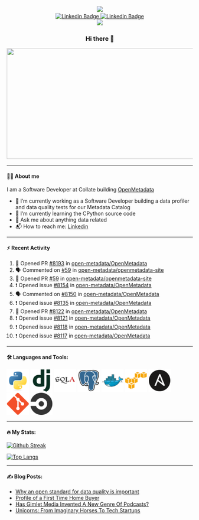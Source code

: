 <div id="header" align="center">
  <img src="https://media.giphy.com/media/5eLDrEaRGHegx2FeF2/giphy.gif" width="100"/>
</div>
<div id="badges" align="center">
  <a href="https://www.linkedin.com/in/teddycrepineau/">
    <img src="https://shields.io/badge/Linkedin-blue?logo=linkedin&logoColor=white&style=for-the-badge" alt="Linkedin Badge"/>
  </a>
  <a href="https://medium.com/@teddycrpineau">
    <img src="https://shields.io/badge/Medium-black?logo=medium&logoColor=white&style=for-the-badge" alt="Linkedin Badge"/>
  </a>
</div>
<div align="center">
  <img src="https://komarev.com/ghpvc/?username=TeddyCr&color=blue&style=flat-square" />
</div>

<h3 align="center">
Hi there 👋
</h3>
<div align="center">
  <img src="https://media.giphy.com/media/L8K62iTDkzGX6/giphy.gif" width="600" height="300"/>
</div>

---

#### :technologist: About me
I am a Software Developer at Collate building <a href="https://open-metadata.org"/>OpenMetadata</a>
- 🔭 I’m currently working as a Software Developer building a data profiler and data quality tests for our Metadata Catalog
- 🐍 I’m currently learning the CPython source code
- 💬 Ask me about anything data related
- 📬 How to reach me: [Linkedin](https://shields.io/badge/Linkedin-blue?logo=linkedin&logoColor=white&style=for-the-badge)

---

#### ⚡️ Recent Activity
<!--START_SECTION:activity-->
1. 💪 Opened PR [#8193](https://github.com/open-metadata/OpenMetadata/pull/8193) in [open-metadata/OpenMetadata](https://github.com/open-metadata/OpenMetadata)
2. 🗣 Commented on [#59](https://github.com/open-metadata/openmetadata-site/issues/59) in [open-metadata/openmetadata-site](https://github.com/open-metadata/openmetadata-site)
3. 💪 Opened PR [#59](https://github.com/open-metadata/openmetadata-site/pull/59) in [open-metadata/openmetadata-site](https://github.com/open-metadata/openmetadata-site)
4. ❗️ Opened issue [#8154](https://github.com/open-metadata/OpenMetadata/issues/8154) in [open-metadata/OpenMetadata](https://github.com/open-metadata/OpenMetadata)
5. 🗣 Commented on [#8150](https://github.com/open-metadata/OpenMetadata/issues/8150) in [open-metadata/OpenMetadata](https://github.com/open-metadata/OpenMetadata)
6. ❗️ Opened issue [#8135](https://github.com/open-metadata/OpenMetadata/issues/8135) in [open-metadata/OpenMetadata](https://github.com/open-metadata/OpenMetadata)
7. 💪 Opened PR [#8122](https://github.com/open-metadata/OpenMetadata/pull/8122) in [open-metadata/OpenMetadata](https://github.com/open-metadata/OpenMetadata)
8. ❗️ Opened issue [#8121](https://github.com/open-metadata/OpenMetadata/issues/8121) in [open-metadata/OpenMetadata](https://github.com/open-metadata/OpenMetadata)
9. ❗️ Opened issue [#8118](https://github.com/open-metadata/OpenMetadata/issues/8118) in [open-metadata/OpenMetadata](https://github.com/open-metadata/OpenMetadata)
10. ❗️ Opened issue [#8117](https://github.com/open-metadata/OpenMetadata/issues/8117) in [open-metadata/OpenMetadata](https://github.com/open-metadata/OpenMetadata)
<!--END_SECTION:activity-->

---

#### :hammer_and_wrench: Languages and Tools:
<div>
   <img src="https://github.com/devicons/devicon/blob/master/icons/python/python-original.svg" width="60" height="60"/>
   <img src="https://github.com/devicons/devicon/blob/master/icons/django/django-plain.svg" width="60" height="60"/>
   <img src="https://github.com/devicons/devicon/blob/master/icons/sqlalchemy/sqlalchemy-original.svg" width="60" height="60"/>
   <img src="https://github.com/devicons/devicon/blob/master/icons/postgresql/postgresql-original.svg" width="60" height="60"/>
   <img src="https://github.com/devicons/devicon/blob/master/icons/docker/docker-original.svg" width="60" height="60"/>
   <img src="https://github.com/devicons/devicon/blob/master/icons/amazonwebservices/amazonwebservices-original.svg" width="60" height="60"/>
   <img src="https://github.com/devicons/devicon/blob/master/icons/ansible/ansible-original.svg" width="60" height="60"/>
   <img src="https://github.com/devicons/devicon/blob/master/icons/git/git-original.svg" width="60" height="60"/>
   <img src="https://github.com/devicons/devicon/blob/master/icons/circleci/circleci-plain.svg" width="60" height="60"/>
</div>

---

#### 🔥 My Stats:
[![Github Streak](http://github-readme-streak-stats.herokuapp.com?user=TeddyCr&theme=dark&background=000000)](https://git.io/streak-stats)

[![Top Langs](https://github-readme-stats.vercel.app/api?username=TeddyCr&theme=dark&count_private=true)](https://github.com/anuraghazra/github-readme-stats)

---

#### ✍️ Blog Posts:
<!-- BLOG-POST-LIST:START -->
- [Why an open standard for data quality is important](https://blog.open-metadata.org/why-are-we-building-a-data-quality-standard-1753fae87259?source=rss-16e0670af08f------2)
- [Profile of a First Time Home Buyer](https://medium.com/@teddycrpineau/profile-of-a-first-time-home-buyer-f6498b9aacc8?source=rss-16e0670af08f------2)
- [Has Gimlet Media Invented A New Genre Of Podcasts?](https://medium.com/@teddycrpineau/has-gimlet-media-invented-the-plog-983533737398?source=rss-16e0670af08f------2)
- [Unicorns: From Imaginary Horses To Tech Startups](https://medium.com/@teddycrpineau/unicorns-from-imaginary-horses-to-tech-startups-b5183a88106f?source=rss-16e0670af08f------2)
<!-- BLOG-POST-LIST:END -->
